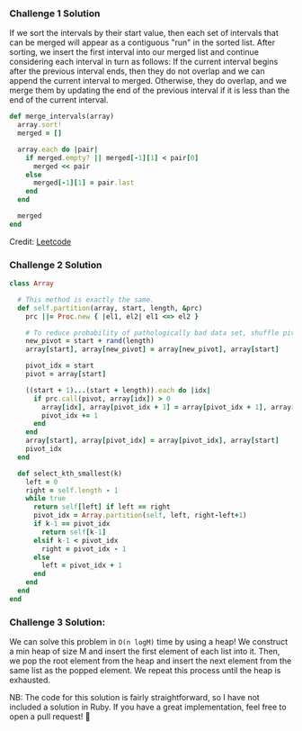 ### Challenge 1 Solution

If we sort the intervals by their start value, then each set of intervals that can be merged will appear as a contiguous "run" in the sorted list. After sorting, we insert the first interval into our merged list and continue considering each interval in turn as follows: If the current interval begins after the previous interval ends, then they do not overlap and we can append the current interval to merged. Otherwise, they do overlap, and we merge them by updating the end of the previous interval if it is less than the end of the current interval.

```ruby
def merge_intervals(array)
  array.sort!
  merged = []

  array.each do |pair|
    if merged.empty? || merged[-1][1] < pair[0]
      merged << pair
    else
      merged[-1][1] = pair.last
    end
  end

  merged
end
```

Credit: [Leetcode](https://leetcode.com/problems/merge-intervals/description/)

### Challenge 2 Solution

```ruby
class Array

  # This method is exactly the same.
  def self.partition(array, start, length, &prc)
    prc ||= Proc.new { |el1, el2| el1 <=> el2 }

    # To reduce probability of pathologically bad data set, shuffle pivot.
    new_pivot = start + rand(length)
    array[start], array[new_pivot] = array[new_pivot], array[start]

    pivot_idx = start
    pivot = array[start]

    ((start + 1)...(start + length)).each do |idx|
      if prc.call(pivot, array[idx]) > 0
        array[idx], array[pivot_idx + 1] = array[pivot_idx + 1], array[idx]
        pivot_idx += 1
      end
    end
    array[start], array[pivot_idx] = array[pivot_idx], array[start]
    pivot_idx
  end

  def select_kth_smallest(k)
    left = 0
    right = self.length - 1
    while true
      return self[left] if left == right
      pivot_idx = Array.partition(self, left, right-left+1)
      if k-1 == pivot_idx
        return self[k-1]
      elsif k-1 < pivot_idx
        right = pivot_idx - 1
      else
        left = pivot_idx + 1
      end
    end
  end
end
```

### Challenge 3 Solution:

We can solve this problem in ```O(n logM)``` time by using a heap! We construct a min heap of size M and insert the first element of each list into it. Then, we pop the root element from the heap and insert the next element from the same list as the popped element. We repeat this process until the heap is exhausted.

NB: The code for this solution is fairly straightforward, so I have not included a solution in Ruby. If you have a great implementation, feel free to open a pull request! 🤗
